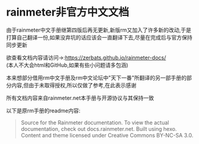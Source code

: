 # rainmeter非官方中文文档
由于rainmeter中文手册继第四版后再无更新,新版rm又加入了许多新的改动,于是打算自己翻译一份,如果没弃坑的话应该会一直翻译下去,尽量在完成后与官方保持同步更新  

欲查看文档内容请访问→:https://zerbats.github.io/rainmeter-docs/  
(本人不大会html和GitHub,如果有些小问题请多包涵)  

本来想部分借用rm中文手册及rm中文论坛中"天下一番"所翻译的另一部手册的部分内容,但由于未取得授权,所以仅做了参考,在此表示感谢  

所有文档内容来自rainmeter.net本手册与开源协议与其保持一致  

以下是原rm手册的readme内容:  
>Source for the Rainmeter documentation. To view the actual documentation, check out docs.rainmeter.net.
>Built using hexo. Content and theme licensed under Creative Commons BY-NC-SA 3.0.
